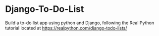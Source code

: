 # Django-To-Do-List

Build a to-do list app using python and Django, following the Real Python tutorial located at https://realpython.com/django-todo-lists/
